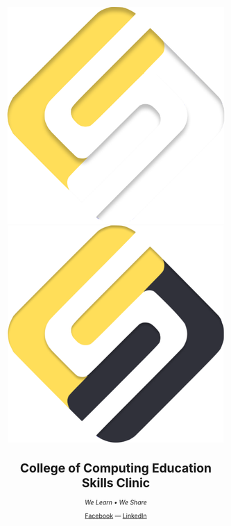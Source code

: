 <p align="center">


<!-- ![Fancy logo](./images/csc-dark.png#gh-dark-mode-only)
![Fancy logo](./images/csc-light.png#gh-light-mode-only) -->

<img src="./images/csc-dark.png#gh-dark-mode-only" alt="Fancy logo" height="500">
<img src="./images/csc-light.png#gh-light-mode-only" alt="Fancy logo" height="500">
<h1 align="center">
College of Computing Education Skills Clinic
</h1>
</p>

<p align="center">
<i>
We Learn • We Share
</i>
<p>
<div align="center">
  <a href="https://vitejs.dev/">Facebook</a> —
  <a href="https://vitejs.dev/guide">LinkedIn</a>
</div>
